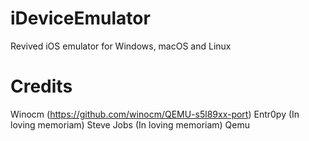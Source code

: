 # iDeviceEmulator
Revived iOS emulator for Windows, macOS and Linux

# Credits
Winocm (https://github.com/winocm/QEMU-s5l89xx-port)
Entr0py (In loving memoriam)
Steve Jobs (In loving memoriam)
Qemu
